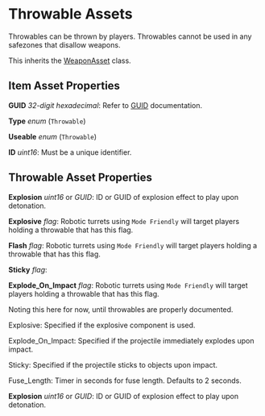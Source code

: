Throwable Assets
================

Throwables can be thrown by players. Throwables cannot be used in any safezones that disallow weapons.

This inherits the [WeaponAsset](/ItemAsset/WeaponAsset.md) class.

Item Asset Properties
---------------------

**GUID** *32-digit hexadecimal*: Refer to [GUID](/GUID.md) documentation.

**Type** *enum* (`Throwable`)

**Useable** *enum* (`Throwable`)

**ID** *uint16*: Must be a unique identifier.

Throwable Asset Properties
--------------------------

**Explosion** *uint16* or *GUID*: ID or GUID of explosion effect to play upon detonation.


**Explosive** *flag*: Robotic turrets using `Mode Friendly` will target players holding a throwable that has this flag.

**Flash** *flag*: Robotic turrets using `Mode Friendly` will target players holding a throwable that has this flag.

**Sticky** *flag*:

**Explode_On_Impact** *flag*: Robotic turrets using `Mode Friendly` will target players holding a throwable that has this flag.


Noting this here for now, until throwables are properly documented.

Explosive: Specified if the explosive component is used.

Explode_On_Impact: Specified if the projectile immediately explodes upon impact.

Sticky: Specified if the projectile sticks to objects upon impact.

Fuse_Length: Timer in seconds for fuse length. Defaults to 2 seconds.

**Explosion** *uint16* or *GUID*: ID or GUID of explosion effect to play upon detonation.
